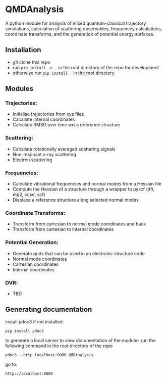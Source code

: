 # QMDAnalysis

A python module for analysis of mixed quantum-classical trajectory simulations, calculation of scattering observables, frequencey calculations, coordinate transforms, and the generation of potential energy surfaces.

## Installation

* git clone this repo
* run `pip install -e .` in the root directory of the repo for development
* otherwise run `pip install .` in the root directory

## Modules

### Trajectories:
* Initialise trajectories from xyz files
* Calculate internal coordinates
* Calculate RMSD over time wrt a reference structure

### Scattering:
* Calculate rotationally averaged scattering signals
* Non-resonant x-ray scattering
* Electron scattering

### Frequencies:
* Calculate vibrational frequencies and normal modes from a Hessian file
* Compute the Hessian of a structure through a wrapper to pyscf (dft, mp2, ccsd, scf)
* Displace a reference structure along selected normal modes

### Coordinate Transforms:
* Transform from cartesian to normal mode coordinates and back
* Transform from cartesian to internal coordinates

### Potential Generation:
* Generate grids that can be used in an electronic structure code
* Normal mode coordinates
* Cartesian coordinates
* Internal coordinates

### DVR:
* TBD


## Generating documentation

install pdoc3 if not installed:
```
pip install pdoc3
```

to generate a local server to view documentation of the modules run the following command in
the root directory of the repo
```
pdoc3 --http localhost:8080 QMDAnalysis 
```

go to:
```
http://localhost:8080
```
